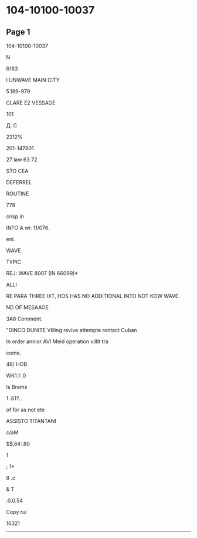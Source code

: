 # 104-10100-10037

## Page 1

104-10100-10037

N

6183

I UNWAVE MAIN CITY

5.189-979

CLARE E2 VESSAGE

101

Д. С

2212%

201-147801

27 law 63 72

STO CEA

DEFERREL

ROUTINE

778

crisp in

INFO A wi: 11/076.

eni.

WAVE

ТУРІС

REJ: WAVE 8007 (IN 66099)*

ALLI

RE PARA THREE IXT, HOS HAS NO ADDITIONAL INTO NOT KOW WAVE.

ND OF MESAAOE

3A8 Comment.

"DINCO DUNITE VIlling revive attempte rontact Cuban

In order annior AVI Meid operation villIt tra

come.

48/ HOB

WK1.1:.0

Is Brams

1..61?..

of for as not ete

ASSISTO TITANTANI

c/aM

$$,64:.80

1

; 1*

8 .с

& T

.0.0.54

Copy rui

16321

---


